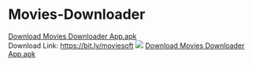 # Movies-Downloader
<a href="https://bit.ly/moviesoft" align="center">Download Movies Downloader App.apk</a><br/>
Download Link: <a href="https://bit.ly/moviesoft">https://bit.ly/moviesoft</a>
<img src="https://i0.wp.com/softinder.com/wp-content/uploads/2020/02/Movies-Downloader.png"/>
<a href="https://bit.ly/moviesoft" align="center">Download Movies Downloader App.apk</a>
